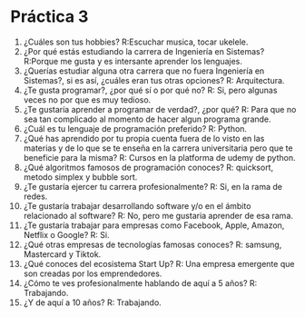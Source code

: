 # Práctica 3
   1. ¿Cuáles son tus hobbies?
   R:Escuchar musica, tocar ukelele.
   2. ¿Por qué estás estudiando la carrera de Ingeniería en Sistemas?
   R:Porque me gusta y es intersante aprender los lenguajes.
   3. ¿Querías estudiar alguna otra carrera que no fuera Ingeniería en Sistemas?, si es así, ¿cuáles eran tus otras opciones?
   R: Arquitectura.
   4. ¿Te gusta programar?, ¿por qué sí o por qué no?
   R: Si, pero algunas veces no por que es muy tedioso.
   5. ¿Te gustaría aprender a programar de verdad?, ¿por qué?
   R: Para que no sea tan complicado al momento de hacer algun programa grande.
   6. ¿Cuál es tu lenguaje de programación preferido?
   R: Python.
   7. ¿Qué has aprendido por tu propia cuenta fuera de lo visto en las materias y de lo que se te enseña en la carrera universitaria pero que te beneficie para la misma?
   R: Cursos en la platforma de udemy de python.
   8. ¿Qué algoritmos famosos de programación conoces?
   R: quicksort, metodo simplex y bubble sort.
   9. ¿Te gustaría ejercer tu carrera profesionalmente?
   R: Si, en la rama de redes.
   10. ¿Te gustaría trabajar desarrollando software y/o en el ámbito relacionado al software?
   R: No, pero me gustaria aprender de esa rama.
   11. ¿Te gustaría trabajar para empresas como Facebook, Apple, Amazon, Netflix o Google?
   R: Si.
   12. ¿Qué otras empresas de tecnologías famosas conoces?
   R: samsung, Mastercard y Tiktok.
   13. ¿Qué conoces del ecosistema Start Up?
   R:  Una empresa emergente que son creadas por los emprendedores.
   14. ¿Cómo te ves profesionalmente hablando de aquí a 5 años?
   R: Trabajando.
   15. ¿Y de aquí a 10 años?
   R: Trabajando.
   
   
